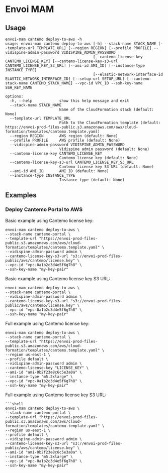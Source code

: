 # Envoi MAM

## Usage

```
envoi-mam cantemo deploy-to-aws -h
usage: envoi-mam cantemo deploy-to-aws [-h] --stack-name STACK_NAME [--template-url TEMPLATE_URL] [--region REGION] [--profile PROFILE] --vidispine-admin-password VIDISPINE_ADMIN_PASSWORD
                                       [--cantemo-license-key CANTEMO_LICENSE_KEY] [--cantemo-license-key-s3-url CANTEMO_LICENSE_KEY_S3_URL] [--ami-id AMI_ID] [--instance-type INSTANCE_TYPE]
                                       [--elastic-network-interface-id ELASTIC_NETWORK_INTERFACE_ID] [--setup-url SETUP_URL] [--cantemo-stack-name CANTEMO_STACK_NAME] --vpc-id VPC_ID --ssh-key-name SSH_KEY_NAME

options:
  -h, --help            show this help message and exit
  --stack-name STACK_NAME
                        Name of the CloudFormation stack (default: None)
  --template-url TEMPLATE_URL
                        Path to the CloudFormation template (default: https://envoi-prod-files-public.s3.amazonaws.com/aws/cloud-formation/templates/cantemo.template.yaml)
  --region REGION       AWS region (default: None)
  --profile PROFILE     AWS profile (default: None)
  --vidispine-admin-password VIDISPINE_ADMIN_PASSWORD
                        Vidispine admin password (default: None)
  --cantemo-license-key CANTEMO_LICENSE_KEY
                        Cantemo license key (default: None)
  --cantemo-license-key-s3-url CANTEMO_LICENSE_KEY_S3_URL
                        Cantemo license key S3 URL (default: None)
  --ami-id AMI_ID       AMI ID (default: None)
  --instance-type INSTANCE_TYPE
                        Instance type (default: None)
```

## Examples

### Deploy Cantemo Portal to AWS

Basic example using Cantemo license key:
```shell
envoi-mam cantemo deploy-to-aws \
--stack-name cantemo-portal \
--template-url "https://envoi-prod-files-public.s3.amazonaws.com/aws/cloud-formation/templates/cantemo.template.yaml" \
--vidispine-admin-password admin \
--cantemo-license-key-s3-url "s3://envoi-prod-files-public/aws/cantemo/license.key" \
--vpc-id "vpc-0a1b2c3d4e5f6g7h8" \
--ssh-key-name "my-key-pair"
```

Basic example using Cantemo license key S3 URL:
```shell
envoi-mam cantemo deploy-to-aws \
--stack-name cantemo-portal \
--vidispine-admin-password admin \
--cantemo-license-key-s3-url "s3://envoi-prod-files-public/aws/cantemo/license.key" \
--vpc-id "vpc-0a1b2c3d4e5f6g7h8" \
--ssh-key-name "my-key-pair"
```

Full example using Cantemo license key:
```shell
envoi-mam cantemo deploy-to-aws \
--stack-name cantemo-portal \
--template-url "https://envoi-prod-files-public.s3.amazonaws.com/aws/cloud-formation/templates/cantemo.template.yaml" \
--region us-east-1 \
--profile default \
--vidispine-admin-password admin \
--cantemo-license-key "LICENSE_KEY" \
--ami-id "ami-0b2f23e8c6c5e3a0a" \
--instance-type "m5.2xlarge" \
--vpc-id "vpc-0a1b2c3d4e5f6g7h8" \
--ssh-key-name "my-key-pair"
```

Full example using Cantemo license key S3 URL:
```shell
```shell
envoi-mam cantemo deploy-to-aws \
--stack-name cantemo-portal \
--template-url "https://envoi-prod-files-public.s3.amazonaws.com/aws/cloud-formation/templates/cantemo.template.yaml" \
--region us-east-1 \
--profile default \
--vidispine-admin-password admin \
--cantemo-license-key-s3-url "s3://envoi-prod-files-public/aws/cantemo/license.key" \
--ami-id "ami-0b2f23e8c6c5e3a0a" \
--instance-type "m5.2xlarge" \
--vpc-id "vpc-0a1b2c3d4e5f6g7h8" \
--ssh-key-name "my-key-pair"
```